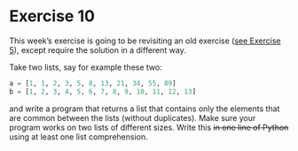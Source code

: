 # Exercise 10
This week’s exercise is going to be revisiting an old exercise ([see Exercise 5](https://www.practicepython.org/exercise/2014/03/05/05-list-overlap.html)), except require the solution in a 
different way.

Take two lists, say for example these two:
```python
a = [1, 1, 2, 3, 5, 8, 13, 21, 34, 55, 89]
b = [1, 2, 3, 4, 5, 6, 7, 8, 9, 10, 11, 12, 13]
```
and write a program that returns a list that contains only the elements that are common between the lists (without 
duplicates). Make sure your program works on two lists of different sizes. Write this ~~in one line of Python~~ using 
at least one list comprehension.